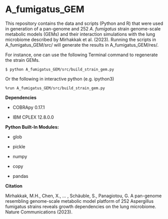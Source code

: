 # A_fumigatus_GEM
This repository contains the data and scripts (Python and R) that were used in generation of a pan-genome and 252 *A. fumigatus* strain genome-scale metabolic models (GEMs) and their interaction simulations with the lung microbiome described by Mirhakkak et al. (2023).
Running the scripts in A_fumigatus_GEM/src/ will generate the results in A_fumigatus_GEM/res/.

For instance, one can use the following Terminal command to regenerate the strain GEMs.

`$ python A_fumigatus_GEM/src/build_strain_gem.py`

Or the following in interactive python (e.g. ipython3)

`%run A_fumigatus_GEM/src/build_strain_gem.py`

**Dependencies**

* COBRApy 0.17.1

* IBM CPLEX 12.8.0.0



**Python Built-In Modules:**

* glob

* pickle

* numpy

* copy

* pandas




**Citation**

Mirhakkak, M.H., Chen, X., ... , Schäuble, S., Panagiotou, G. A pan-genome resembling genome-scale metabolic model platform of 252 Aspergillus fumigatus strains reveals growth dependencies on the lung microbiome. Nature Communications (2023).
